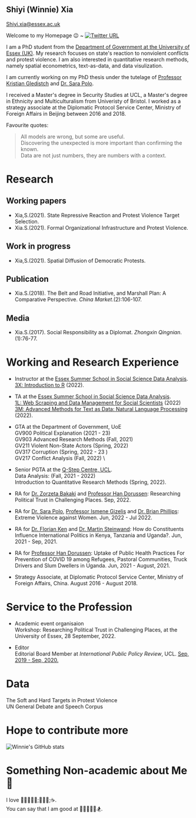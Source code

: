 ## Shiyi (Winnie) Xia
Shiyi.xia@essex.ac.uk

Welcome to my Homepage 😉 ~ [![Twitter URL](https://img.shields.io/twitter/follow/winniexia1001?style=social)](https://twitter.com/winniexia1001)

I am a PhD student from the [Department of Government at the University of Essex (UK)](https://www.essex.ac.uk/departments/government). My research focuses on state's reaction to nonviolent conflicts and protest violence. I am also interested in quantitative research methods, namely spatial econometrics, text-as-data, and data visulization.   

I am currently working on my PhD thesis under the tutelage of [Professor Kristian Gledistch](https://scholar.google.co.uk/citations?hl=en&user=1BbBGWAAAAAJ&view_op=list_works&sortby=pubdate) and [Dr. Sara Polo](https://scholar.google.co.uk/citations?hl=en&user=Awc_N94AAAAJ).

I received a Master's degree in Security Studies at UCL, a Master's degree in Ethnicity and Multiculturalism from Univeristy of Bristol. I worked as a strategy associate at the Diplomatic Protocol Service Center, Ministry of Foreign Affairs in Beijing between 2016 and 2018. 

Favourite quotes:
> All models are wrong, but some are useful.\
> Discovering the unexpected is more important than confirming the known. \
> Data are not just numbers, they are numbers with a context.

# Research
## Working papers
- Xia,S.(2021). State Repressive Reaction and Protest Violence Target Selection. 
- Xia.S.(2021). Formal Organizational Infrastructure and Protest Violence.

## Work in progress
- Xia,S.(2021). Spatial Diffusion of Democratic Protests.

## Publication
- Xia.S.(2018). The Belt and Road Initiative, and Marshall Plan: A Comparative Perspective. _China Market_.(2):106-107.

## Media
- Xia.S.(2017). Social Responsibility as a Diplomat. _Zhongxin Qingnian_.(1):76-77.

# Working and Research Experience
- Instructor at the [Essex Summer School in Social Science Data Analysis](https://essexsummerschool.com). \
  [3X: Introduction to R](https://raw.githack.com/Shiyi-Xia/ESS_3x_website/main/_site/index.html) (2022). 
  
- TA at the [Essex Summer School in Social Science Data Analysis](https://essexsummerschool.com). \
  [1L: Web Scraping and Data Management for Social Scientists](https://essexsummerschool.com/summer-school-facts/courses/ess-2022-course-list/1l/) (2022) \
  [3M: Advanced Methods for Text as Data: Natural Language Processing](https://essexsummerschool.com/summer-school-facts/courses/ess-2022-course-list/3m-advanced-methods-for-text-as-data-natural-language-processing/) (2022).

- GTA at the Department of Government, UoE \
  GV900 Political Explanation (2021 - 23) \
  GV903 Advanced Research Methods (Fall, 2021) \
  GV211 Violent Non-State Actors (Spring, 2022) \
  GV317 Corruption (Spring, 2022 - 23 ) \
  GV217 Conflict Analysis (Fall, 2022) \
  
- Senior PGTA at the [Q-Step Centre, UCL](https://www.ucl.ac.uk/q-step/). \
  Data Analysis: (Fall, 2021 - 2022) \
  Introduction to Quantitative Research Methods (Spring, 2022). 

- RA for [Dr. Zorzeta Bakaki](https://www.essex.ac.uk/people/bakak27506/zorzeta-bakaki) and [Professor Han Dorussen](https://scholar.google.com/citations?user=_GTQ1LcAAAAJ&hl=en): Researching Political Trust in Challenging Places. Sep, 2022.

- RA for [Dr. Sara Polo](https://www.essex.ac.uk/people/polos77609/sara-polo), [Professor Ismene Gizelis](https://www.essex.ac.uk/people/gizel22009/ismene-gizelis) and [Dr. Brian Phillips](https://www.essex.ac.uk/people/phill66908/brian-phillips): Extreme Violence against Women. Jun, 2022 - Jul 2022.
 
- RA for [Dr. Florian Ken](https://sites.google.com/site/floriangkern/) and [Dr. Martin Steinwand](https://sites.google.com/site/martincsteinwand): How do Constituents Influence International Politics in Kenya, Tanzania and Uganda?. Jun, 2021 - Sep, 2021.

- RA for [Professor Han Dorussen](https://scholar.google.com/citations?user=_GTQ1LcAAAAJ&hl=en): Uptake of Public Health Practices For Prevention of COVID 19 among Refugees, Pastoral Communities, Truck Drivers and Slum Dwellers in Uganda. Jun, 2021 - August, 2021.

- Strategy Associate, at Diplomatic Protocol Service Center, Ministry of Foreign Affairs, China. August 2016 - August 2018.

# Service to the Profession
- Academic event organisaion \
  Workshop: Researching Political Trust in Challenging Places, at the University of Essex, 28 September, 2022.

- Editor \
  Editorial Board Member at *International Public Policy Review*, UCL. [Sep, 2019 - Sep, 2020.](https://www.ucl.ac.uk/global-governance/news/2019/sep/latest-issue-ippr-journal-2019-now-out)

# Data 
The Soft and Hard Targets in Protest Violence \
UN General Debate and Speech Corpus

# Hope to contribute more
![Winnie's GitHub stats](https://github-readme-stats.vercel.app/api?username=Shiyi-Xia&show_icons=true&theme=dracula)

                           
# Something Non-academic about Me 🤔
I love 🍓🍒🥭🥝🥑;🍱🥗🥪;☕️. \
You can say that I am good at 🧗‍♀️🎤🏹🥊🏂.

